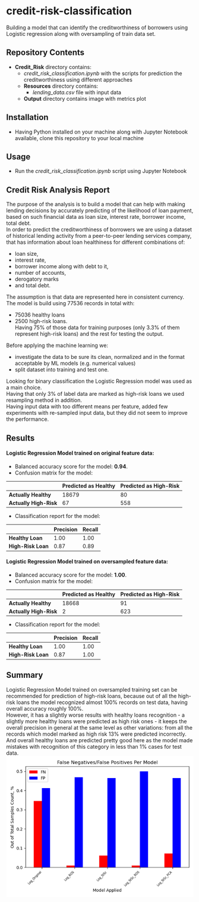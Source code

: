 # credit-risk-classification
Building a model that can identify the creditworthiness of borrowers using Logistic regression along with oversampling of train data set.
## Repository Contents
- **Credit_Risk** directory contains:
   - *credit_risk_classification.ipynb* with the scripts for prediction the creditworthiness using different approaches <br>
   - **Resources** directory contains:
     - *lending_data.csv* file with input data <br>
   - **Output** directory contains image with metrics plot <br>
## Installation
 - Having Python installed on your machine along with Jupyter Notebook available, clone this repository to your local machine <br>
## Usage
 - Run the *credit_risk_classification.ipynb* script using Jupyter Notebook <br>

## Credit Risk Analysis Report
The purpose of the analysis is to build a model that can help with making lending decisions by accurately predicting of the likelihood of loan payment, based on such financial data as loan size, interest rate, borrower income, total debt.<br>
In order to predict the creditworthiness of borrowers we are using a dataset of historical lending activity from a peer-to-peer lending services company, that has information about loan healthiness for different combinations of: <br>
 - loan size, 
 - interest rate, 
 - borrower income along with debt to it, 
 - number of accounts,
 - derogatory marks 
 - and total debt.<br>
 
The assumption is that data are represented here in consistent currency. The model is build using 77536 records in total with:<br>
  - 75036 healthy loans
  - 2500 high-risk loans.<br>
Having 75% of those data for training purposes (only 3.3% of them represent high-risk loans) and the rest for testing the output.<br>

Before applying the machine learning we:<br>
 - investigate the data to be sure its clean, normalized and in the format acceptable by ML models (e.g. numerical values)
 - split dataset into training and test one.<br>
 
Looking for binary classification the Logistic Regression model was used as a main choice.<br>
Having that only 3% of label data are marked as high-risk loans we used resampling method in addition.<br>
Having input data with too different means per feature, added few experiments with re-sampled input data, but they did not seem to improve the performance.<br>

## Results
#### Logistic Regression Model trained on original feature data:
 - Balanced accuracy score for the model: **0.94**.
 - Confusion matrix for the model:
   
|   | Predicted as Healthy| Predicted as High-Risk|
|----------|----------|----------|
|**Actually Healthy**| 18679 | 80 |
|**Actually  High-Risk**| 67 | 558|

 - Classification report for the model:
   
|   | Precision| Recall|
|----------|----------|----------|
|**Healthy Loan**| 1.00 | 1.00 |
|**High-Risk Loan**| 0.87 | 0.89|


#### Logistic Regression Model trained on oversampled feature data:
 - Balanced accuracy score for the model: **1.00**.
 - Confusion matrix for the model:
   
|   | Predicted as Healthy| Predicted as High-Risk|
|----------|----------|----------|
|**Actually Healthy**| 18668 | 91 |
|**Actually  High-Risk**| 2 | 623|

 - Classification report for the model:
   
|   | Precision| Recall|
|----------|----------|----------|
|**Healthy Loan**| 1.00 | 1.00 |
|**High-Risk Loan**| 0.87 | 1.00|

## Summary
Logistic Regression Model trained on oversampled training set can be recommended for prediction of high-risk loans, because out of all the high-risk loans the model recognized almost 100% records on test data, having overall accuracy roughly 100%. <br>
However, it has a slightly worse results with healthy loans recognition - a slightly more healthy loans were predicted as high risk ones - it keeps the overall precision in general at the same level as other variations: from all the records which model marked as high risk 13% were predicted incorrectly. And overall healthy loans are predicted pretty good here as the model made mistakes with recognition of this category in less than 1% cases for test data.<br>
<img src="https://github.com/ValentynaK17/credit-risk-classification/blob/main/Credit_Risk/Output/Model_Output_Comparison.png" width="600"> <br>
